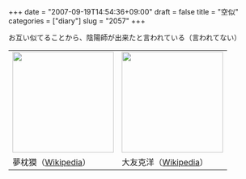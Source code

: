 +++
date = "2007-09-19T14:54:36+09:00"
draft = false
title = "空似"
categories = ["diary"]
slug = "2057"
+++

お互い似てることから、陰陽師が出来たと言われている（言われてない）
<table width="400" border="0" cellspacing="0" cellpadding="0"><tr><td width="200"><img src="http://ieiriblog.img.jugem.jp/20070919_357372.jpg" width="200" height="200" alt="" class="pict" /></td><td width="200"><img src="http://ieiriblog.img.jugem.jp/20070919_357373.jpg" width="200" height="200" alt="" class="pict" /></td></tr><tr><td>夢枕獏（<a href="http://ja.wikipedia.org/wiki/%E5%A4%A2%E6%9E%95%E7%8D%8F" target="_blank">Wikipedia</a>）</td><td>大友克洋（<a href="http://ja.wikipedia.org/wiki/%E5%A4%A7%E5%8F%8B%E5%85%8B%E6%B4%8B" target="_blank">Wikipedia</a>）</td></tr></table>
